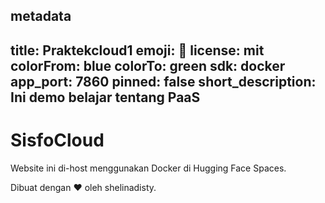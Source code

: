 metadata
---
title: Praktekcloud1
emoji: 👀
license: mit
colorFrom: blue
colorTo: green
sdk: docker
app_port: 7860
pinned: false
short_description: Ini demo belajar tentang PaaS
---
# SisfoCloud

Website ini di-host menggunakan Docker di Hugging Face Spaces.

Dibuat dengan ❤️ oleh shelinadisty.



